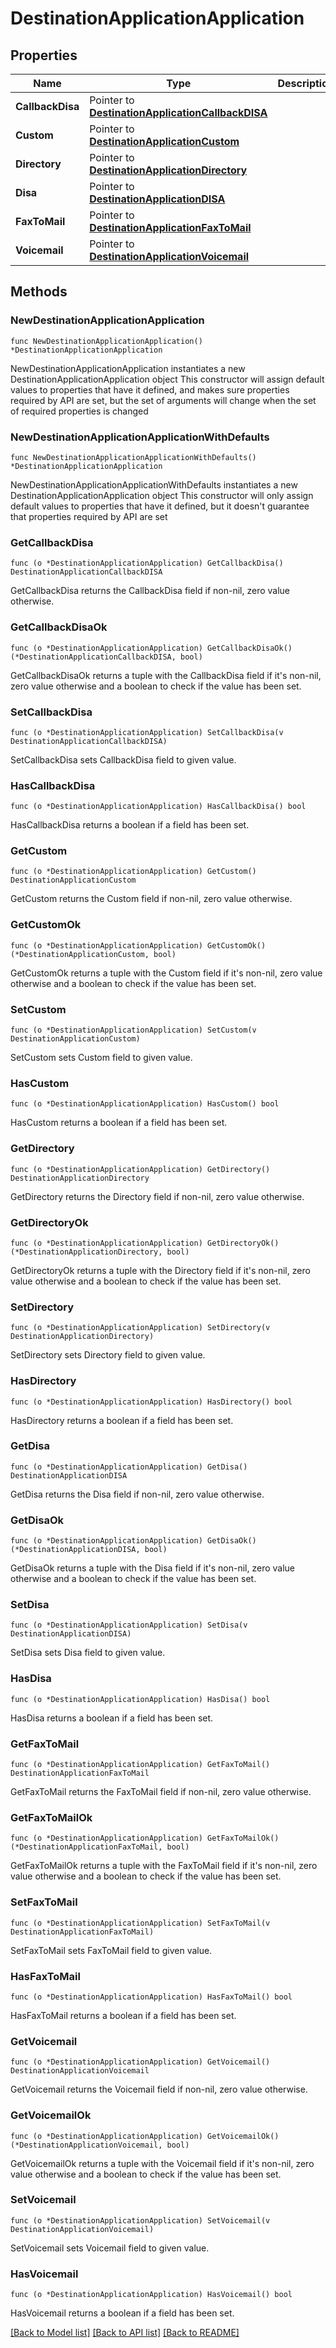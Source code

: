 # DestinationApplicationApplication

## Properties

Name | Type | Description | Notes
------------ | ------------- | ------------- | -------------
**CallbackDisa** | Pointer to [**DestinationApplicationCallbackDISA**](DestinationApplicationCallbackDISA.md) |  | [optional]
**Custom** | Pointer to [**DestinationApplicationCustom**](DestinationApplicationCustom.md) |  | [optional]
**Directory** | Pointer to [**DestinationApplicationDirectory**](DestinationApplicationDirectory.md) |  | [optional]
**Disa** | Pointer to [**DestinationApplicationDISA**](DestinationApplicationDISA.md) |  | [optional]
**FaxToMail** | Pointer to [**DestinationApplicationFaxToMail**](DestinationApplicationFaxToMail.md) |  | [optional]
**Voicemail** | Pointer to [**DestinationApplicationVoicemail**](DestinationApplicationVoicemail.md) |  | [optional]

## Methods

### NewDestinationApplicationApplication

`func NewDestinationApplicationApplication() *DestinationApplicationApplication`

NewDestinationApplicationApplication instantiates a new DestinationApplicationApplication object
This constructor will assign default values to properties that have it defined,
and makes sure properties required by API are set, but the set of arguments
will change when the set of required properties is changed

### NewDestinationApplicationApplicationWithDefaults

`func NewDestinationApplicationApplicationWithDefaults() *DestinationApplicationApplication`

NewDestinationApplicationApplicationWithDefaults instantiates a new DestinationApplicationApplication object
This constructor will only assign default values to properties that have it defined,
but it doesn't guarantee that properties required by API are set

### GetCallbackDisa

`func (o *DestinationApplicationApplication) GetCallbackDisa() DestinationApplicationCallbackDISA`

GetCallbackDisa returns the CallbackDisa field if non-nil, zero value otherwise.

### GetCallbackDisaOk

`func (o *DestinationApplicationApplication) GetCallbackDisaOk() (*DestinationApplicationCallbackDISA, bool)`

GetCallbackDisaOk returns a tuple with the CallbackDisa field if it's non-nil, zero value otherwise
and a boolean to check if the value has been set.

### SetCallbackDisa

`func (o *DestinationApplicationApplication) SetCallbackDisa(v DestinationApplicationCallbackDISA)`

SetCallbackDisa sets CallbackDisa field to given value.

### HasCallbackDisa

`func (o *DestinationApplicationApplication) HasCallbackDisa() bool`

HasCallbackDisa returns a boolean if a field has been set.

### GetCustom

`func (o *DestinationApplicationApplication) GetCustom() DestinationApplicationCustom`

GetCustom returns the Custom field if non-nil, zero value otherwise.

### GetCustomOk

`func (o *DestinationApplicationApplication) GetCustomOk() (*DestinationApplicationCustom, bool)`

GetCustomOk returns a tuple with the Custom field if it's non-nil, zero value otherwise
and a boolean to check if the value has been set.

### SetCustom

`func (o *DestinationApplicationApplication) SetCustom(v DestinationApplicationCustom)`

SetCustom sets Custom field to given value.

### HasCustom

`func (o *DestinationApplicationApplication) HasCustom() bool`

HasCustom returns a boolean if a field has been set.

### GetDirectory

`func (o *DestinationApplicationApplication) GetDirectory() DestinationApplicationDirectory`

GetDirectory returns the Directory field if non-nil, zero value otherwise.

### GetDirectoryOk

`func (o *DestinationApplicationApplication) GetDirectoryOk() (*DestinationApplicationDirectory, bool)`

GetDirectoryOk returns a tuple with the Directory field if it's non-nil, zero value otherwise
and a boolean to check if the value has been set.

### SetDirectory

`func (o *DestinationApplicationApplication) SetDirectory(v DestinationApplicationDirectory)`

SetDirectory sets Directory field to given value.

### HasDirectory

`func (o *DestinationApplicationApplication) HasDirectory() bool`

HasDirectory returns a boolean if a field has been set.

### GetDisa

`func (o *DestinationApplicationApplication) GetDisa() DestinationApplicationDISA`

GetDisa returns the Disa field if non-nil, zero value otherwise.

### GetDisaOk

`func (o *DestinationApplicationApplication) GetDisaOk() (*DestinationApplicationDISA, bool)`

GetDisaOk returns a tuple with the Disa field if it's non-nil, zero value otherwise
and a boolean to check if the value has been set.

### SetDisa

`func (o *DestinationApplicationApplication) SetDisa(v DestinationApplicationDISA)`

SetDisa sets Disa field to given value.

### HasDisa

`func (o *DestinationApplicationApplication) HasDisa() bool`

HasDisa returns a boolean if a field has been set.

### GetFaxToMail

`func (o *DestinationApplicationApplication) GetFaxToMail() DestinationApplicationFaxToMail`

GetFaxToMail returns the FaxToMail field if non-nil, zero value otherwise.

### GetFaxToMailOk

`func (o *DestinationApplicationApplication) GetFaxToMailOk() (*DestinationApplicationFaxToMail, bool)`

GetFaxToMailOk returns a tuple with the FaxToMail field if it's non-nil, zero value otherwise
and a boolean to check if the value has been set.

### SetFaxToMail

`func (o *DestinationApplicationApplication) SetFaxToMail(v DestinationApplicationFaxToMail)`

SetFaxToMail sets FaxToMail field to given value.

### HasFaxToMail

`func (o *DestinationApplicationApplication) HasFaxToMail() bool`

HasFaxToMail returns a boolean if a field has been set.

### GetVoicemail

`func (o *DestinationApplicationApplication) GetVoicemail() DestinationApplicationVoicemail`

GetVoicemail returns the Voicemail field if non-nil, zero value otherwise.

### GetVoicemailOk

`func (o *DestinationApplicationApplication) GetVoicemailOk() (*DestinationApplicationVoicemail, bool)`

GetVoicemailOk returns a tuple with the Voicemail field if it's non-nil, zero value otherwise
and a boolean to check if the value has been set.

### SetVoicemail

`func (o *DestinationApplicationApplication) SetVoicemail(v DestinationApplicationVoicemail)`

SetVoicemail sets Voicemail field to given value.

### HasVoicemail

`func (o *DestinationApplicationApplication) HasVoicemail() bool`

HasVoicemail returns a boolean if a field has been set.

[[Back to Model list]](../README.md#documentation-for-models) [[Back to API list]](../README.md#documentation-for-api-endpoints) [[Back to README]](../README.md)
